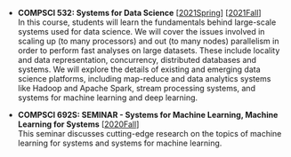 - **COMPSCI 532: Systems for Data Science** [[2021Spring](https://sites.google.com/umass.edu/compsci532-s21/home)] [[2021Fall](https://sites.google.com/umass.edu/compsci-532/home)]
<br> In this course, students will learn the fundamentals behind large-scale systems used for data science. We will cover the issues involved in scaling up (to many processors) and out (to many nodes) parallelism in order to perform fast analyses on large datasets. These include locality and data representation, concurrency, distributed databases and systems. We will explore the details of existing and emerging data science platforms, including map-reduce and data analytics systems like Hadoop and Apache Spark, stream processing systems, and systems for machine learning and deep learning. 



- **COMPSCI 692S: SEMINAR - Systems for Machine Learning, Machine Learning for Systems** [[2020Fall](https://guanh01.github.io/teaching/2020-fall-mlsys)]
<br> This seminar discusses cutting-edge research on the topics of machine learning for systems and systems for machine learning.